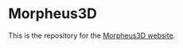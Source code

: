 # Morpheus3D

This is the repository for the [Morpheus3D website](https://avmece7i9ydftm3c.github.io/).
